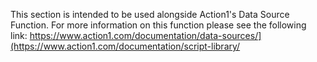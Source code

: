 This section is intended to be used alongside Action1's Data Source Function. For more information on this function please see the following link: https://www.action1.com/documentation/data-sources/](https://www.action1.com/documentation/script-library/
